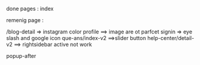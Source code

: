 done pages : 
index 













remenig page :

/blog-detail => instagram color
profile ==> image are ot parfcet
signin  => eye slash and google icon 
que-ans/index-v2 ==>slider button 
help-center/detail-v2 ==> rightsidebar active not work

popup-after 